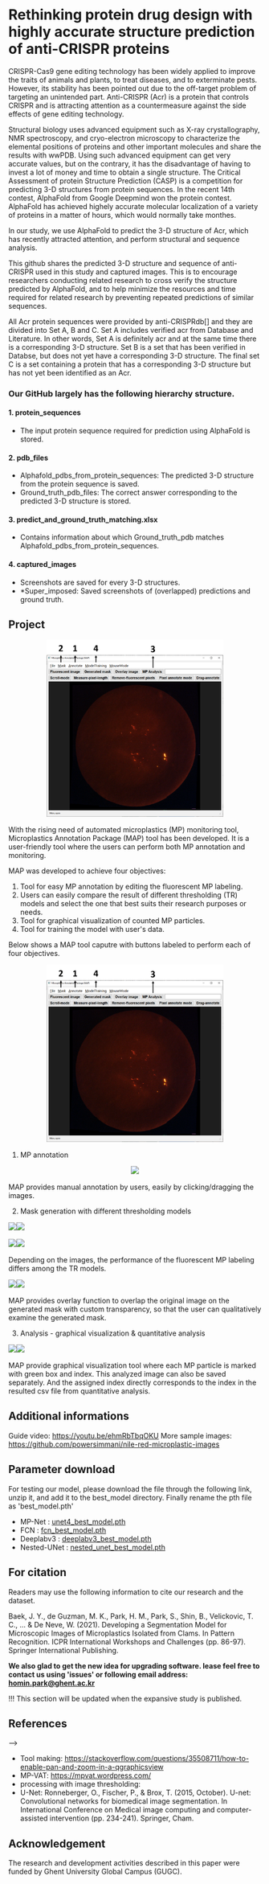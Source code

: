 # Rethinking protein drug design with highly accurate structure prediction of anti-CRISPR proteins

CRISPR-Cas9 gene editing technology has been widely applied to improve the traits of animals and plants, to treat diseases, and to exterminate pests. However, its stability has been pointed out due to the off-target problem of targeting an unintended part. Anti-CRISPR (Acr) is a protein that controls CRISPR and is attracting attention as a countermeasure against the side effects of gene editing technology. 


Structural biology uses advanced equipment such as X-ray crystallography, NMR spectroscopy, and cryo-electron microscopy to characterize the elemental positions of proteins and other important molecules and share the results with wwPDB. Using such advanced equipment can get very accurate values, but on the contrary, it has the disadvantage of having to invest a lot of money and time to obtain a single structure. The Critical Assessment of protein Structure Prediction (CASP) is a competition for predicting 3-D structures from protein sequences. In the recent 14th contest, AlphaFold from Google Deepmind won the protein contest. AlphaFold has achieved highely accurate molecular localization of a variety of proteins in a matter of hours, which would normally take monthes. 

In our study, we use AlphaFold to predict the 3-D structure of Acr, which has recently attracted attention, and perform structural and sequence analysis. 

This github shares the predicted 3-D structure and sequence of anti-CRISPR used in this study and captured images. This is to encourage researchers conducting related research to cross verify the structure predicted by AlphaFold, and to help minimize the resources and time required for related research by preventing repeated predictions of similar sequences. 


All Acr protein sequences were provided by anti-CRISPRdb[] and they are divided into Set A, B and C. Set A includes verified acr from Database and Literature. In other words, Set A is definitely acr and at the same time there is a corresponding 3-D structure. Set B is a set that has been verified in Databse, but does not yet have a corresponding 3-D structure. The final set C is a set containing a protein that has a corresponding 3-D structure but has not yet been identified as an Acr. 




### Our GitHub largely has the following hierarchy structure. 

#### 1. protein_sequences
- The input protein sequence required for prediction using AlphaFold is stored. 

#### 2. pdb_files
- Alphafold_pdbs_from_protein_sequences: The predicted 3-D structure from the protein sequence is saved. 
- Ground_truth_pdb_files: The correct answer corresponding to the predicted 3-D structure is stored. 

#### 3. predict_and_ground_truth_matching.xlsx
- Contains information about which Ground_truth_pdb matches Alphafold_pdbs_from_protein_sequences. 


#### 4. captured_images
- Screenshots are saved for every 3-D structures.
- *Super_imposed: Saved screenshots of (overlapped) predictions and ground truth. 


## Project

<p align="center">
  <img src="https://github.com/powersimmani/Microplastics-Annotation-Package/blob/main/MAP.png" width=70% height=70%>
</p>


With the rising need of automated microplastics (MP) monitoring tool, Microplastics Annotation Package (MAP) tool has been developed. It is a user-friendly tool where the users can perform both MP annotation and monitoring. 

MAP was developed to achieve four objectives:

1. Tool for easy MP annotation by editing the fluorescent MP labeling.
2. Users can easily compare the result of different thresholding (TR) models and select the one that best suits their research purposes or needs.
3. Tool for graphical visualization of counted MP particles.
4. Tool for training the model with user's data.

Below shows a MAP tool caputre with buttons labeled to perform each of four objectives.
<p align="center">
  <img src="https://github.com/powersimmani/Microplastics-Annotation-Package/blob/main/MAP.png" width=70% height=70%>
</p>


1. MP annotation

<p align="center">
  <img src="https://user-images.githubusercontent.com/51187431/123714318-0c2cb680-d8b1-11eb-8e16-45e7cfd94d72.png" width="50%">
</p>

MAP provides manual annotation by users, easily by clicking/dragging the images.

2. Mask generation with different thresholding models

 <img src="https://user-images.githubusercontent.com/51187431/123714294-fc14d700-d8b0-11eb-8626-3630b04abdb8.png" width="50%"><img src="https://user-images.githubusercontent.com/51187431/123714299-fe773100-d8b0-11eb-97fb-7ff62a0732ed.png" width="50%">
 
 <img src="https://user-images.githubusercontent.com/51187431/123714312-08992f80-d8b1-11eb-9fc8-b501b2648da0.png" width="50%"><img src="https://user-images.githubusercontent.com/51187431/123714313-09ca5c80-d8b1-11eb-8936-d8b1ae8e8a7b.png" width="50%">
 
 
Depending on the images, the performance of the fluorescent MP labeling differs among the TR models.

 <img src="https://user-images.githubusercontent.com/51187431/123714332-10f16a80-d8b1-11eb-8628-dc64f032e431.png" width="50%"><img src="https://user-images.githubusercontent.com/51187431/123714336-12bb2e00-d8b1-11eb-895a-e01d7b9c5fbc.png" width="50%">
 
 MAP provides overlay function to overlap the original image on the generated mask with custom transparency, so that the user can qualitatively examine the generated mask.


3. Analysis - graphical visualization & quantitative analysis 

 <img src="https://user-images.githubusercontent.com/51187431/123714349-18b10f00-d8b1-11eb-8cbe-ee1101e18c24.png" width="50%"><img src="https://user-images.githubusercontent.com/51187431/123714355-1b136900-d8b1-11eb-9baa-9757512a800d.png" width="50%">

MAP provide graphical visualization tool where each MP particle is marked with green box and index. This analyzed image can also be saved separately.
And the assigned index directly corresponds to the index in the resulted csv file from quantitative analysis.


## Additional informations

Guide video: https://youtu.be/ehmRbTbqOKU
More sample images: https://github.com/powersimmani/nile-red-microplastic-images

## Parameter download

For testing our model, please download the file through the following link, unzip it, and add it to the best_model directory. Finally rename the pth file as 'best_model.pth'

* MP-Net : [unet4_best_model.pth](https://drive.google.com/file/d/1wG1WYUtJ49oS0JYVET-33aYvShEKotjf/view?usp=sharing)
* FCN : [fcn_best_model.pth](https://drive.google.com/file/d/1SFhc1G6H0rXEkOXz7q3GM5HBizfr961T/view?usp=sharing)
* Deeplabv3 : [deeplabv3_best_model.pth](https://drive.google.com/file/d/1fbCICTgLOc57z5ETe4Fc6slEBZT9VbiY/view?usp=sharing)
* Nested-UNet : [nested_unet_best_model.pth](https://drive.google.com/file/d/1rTBOZLbK81agYtYVl0WV5Nf2qo6oGFQS/view?usp=sharing)


## For citation

Readers may use the following information to cite our research and the dataset.

Baek, J. Y., de Guzman, M. K., Park, H. M., Park, S., Shin, B., Velickovic, T. C., ... & De Neve, W. (2021). Developing a Segmentation Model for Microscopic Images of Microplastics Isolated from Clams. In Pattern Recognition. ICPR International Workshops and Challenges (pp. 86-97). Springer International Publishing.

**We also glad to get the new idea for upgrading software. lease feel free to contact us using 'issues' or following email address: homin.park@ghent.ac.kr**

!!! This section will be updated when the expansive study is published.


## References

-->
- Tool making: https://stackoverflow.com/questions/35508711/how-to-enable-pan-and-zoom-in-a-qgraphicsview
- MP-VAT: https://mpvat.wordpress.com/
- processing with image thresholding: 
- U-Net: Ronneberger, O., Fischer, P., & Brox, T. (2015, October). U-net: Convolutional networks for biomedical image segmentation. In International Conference on Medical image computing and computer-assisted intervention (pp. 234-241). Springer, Cham.


## Acknowledgement

The research and development activities described in this paper were funded by Ghent University Global Campus (GUGC).

